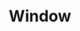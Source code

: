 ---
weight: 1
images:
- /images/photos/20230405 - Sortie Photo - Stéphane G. - 0021.jpg
title: Window
tags:
- street
---